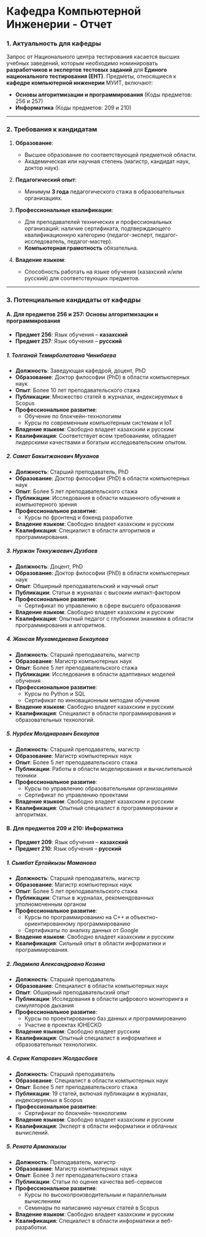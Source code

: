 # Кафедра Компьютерной Инженерии - Отчет

### **1. Актуальность для кафедры**

Запрос от Национального центра тестирования касается высших учебных заведений, которым необходимо номинировать **разработчиков и экспертов тестовых заданий** для **Единого национального тестирования (ЕНТ)**. Предметы, относящиеся к **кафедре компьютерной инженерии** МУИТ, включают:

- **Основы алгоритмизации и программирования** (Коды предметов: 256 и 257)
- **Информатика** (Коды предметов: 209 и 210)

---

### **2. Требования к кандидатам**

1. **Образование**:
   - Высшее образование по соответствующей предметной области.
   - Академическая или научная степень (магистр, кандидат наук, доктор наук).

2. **Педагогический опыт**:
   - Минимум **3 года** педагогического стажа в образовательных организациях.

3. **Профессиональные квалификации**:
   - Для преподавателей технических и профессиональных организаций: наличие сертификата, подтверждающего квалификационную категорию (педагог-эксперт, педагог-исследователь, педагог-мастер).
   - **Компьютерная грамотность** обязательна.

4. **Владение языком**:
   - Способность работать на языке обучения (казахский и/или русский) для соответствующих предметов.

---

### **3. Потенциальные кандидаты от кафедры**

#### **A. Для предметов 256 и 257: Основы алгоритмизации и программирования**

- **Предмет 256**: Язык обучения – **казахский**
- **Предмет 257**: Язык обучения – **русский**

##### **1. Толганай Темирболатовна Чинибаева**

- **Должность**: Заведующая кафедрой, доцент, PhD
- **Образование**: Доктор философии (PhD) в области компьютерных наук
- **Опыт**: Более 10 лет преподавательского стажа
- **Публикации**: Множество статей в журналах, индексируемых в Scopus
- **Профессиональное развитие**:
  - Обучение по блокчейн-технологиям
  - Курсы по современным компьютерным системам и IoT
- **Владение языком**: Свободно владеет казахским и русским
- **Квалификация**: Соответствует всем требованиям, обладает лидерскими качествами и богатым исследовательским опытом.

##### **2. Самат Бакытжанович Муханов**

- **Должность**: Старший преподаватель, PhD
- **Образование**: Доктор философии (PhD) в области компьютерных наук
- **Опыт**: Более 5 лет преподавательского стажа
- **Публикации**: Исследования в области машинного обучения и компьютерного зрения
- **Профессиональное развитие**:
  - Курсы по фронтенд и бэкенд разработке
- **Владение языком**: Свободно владеет казахским и русским
- **Квалификация**: Специалист в области алгоритмов и программирования.

##### **3. Нуржан Токкужаевич Дузбаев**

- **Должность**: Доцент, PhD
- **Образование**: Доктор философии (PhD) в области компьютерных наук
- **Опыт**: Обширный преподавательский и научный опыт
- **Публикации**: Статьи в журналах с высоким импакт-фактором
- **Профессиональное развитие**:
  - Сертификат по управлению в сфере высшего образования
- **Владение языком**: Свободно владеет казахским и русским
- **Квалификация**: Опытный педагог с глубокими знаниями в области программирования и алгоритмов.

##### **4. Жансая Мухамедиевна Бекаулова**

- **Должность**: Старший преподаватель, магистр
- **Образование**: Магистр компьютерных наук
- **Опыт**: Более 5 лет преподавательского стажа
- **Публикации**: Исследования в области адаптивных моделей обучения
- **Профессиональное развитие**:
  - Курсы по Python и SQL
  - Сертификат по инновационным методам обучения
- **Владение языком**: Свободно владеет казахским и русским
- **Квалификация**: Специалист в области программирования и образовательных технологий.

##### **5. Нурбек Молдиарович Бекаулов**

- **Должность**: Старший преподаватель, магистр
- **Образование**: Магистр компьютерных наук
- **Опыт**: Более 5 лет преподавательского стажа
- **Публикации**: Работы в области моделирования и вычислительной техники
- **Профессиональное развитие**:
  - Курсы по управлению образовательными организациями
  - Сертификат по управлению проектами
- **Владение языком**: Свободно владеет казахским и русским
- **Квалификация**: Опытный специалист в программировании и алгоритмах.

#### **B. Для предметов 209 и 210: Информатика**

- **Предмет 209**: Язык обучения – **казахский**
- **Предмет 210**: Язык обучения – **русский**

##### **1. Сымбат Ертайкызы Маманова**

- **Должность**: Старший преподаватель, магистр
- **Образование**: Магистр компьютерных наук
- **Опыт**: Более 5 лет преподавательского стажа
- **Публикации**: Статьи в журналах, рекомендованных уполномоченным органом
- **Профессиональное развитие**:
  - Курсы по программированию на C++ и объектно-ориентированному программированию
  - Сертификаты по анализу данных от Google
- **Владение языком**: Свободно владеет казахским и русским
- **Квалификация**: Сильный опыт в области информатики и программирования.

##### **2. Людмила Александровна Козина**

- **Должность**: Старший преподаватель
- **Образование**: Специалист в области компьютерных наук
- **Опыт**: Обширный преподавательский опыт
- **Публикации**: Исследования в области цифрового мониторинга и симуляторов дыхания
- **Профессиональное развитие**:
  - Курсы по проектированию баз данных и программированию
  - Участие в проектах ЮНЕСКО
- **Владение языком**: Свободно владеет русским
- **Квалификация**: Опытный специалист в информатике и образовательных технологиях.


##### **4. Серик Капарович Жолдасбаев**

- **Должность**: Старший преподаватель
- **Образование**: Специалист в области компьютерных наук
- **Опыт**: Более 5 лет преподавательского стажа
- **Публикации**: 19 статей, включая публикации в журналах, индексируемых в Scopus
- **Профессиональное развитие**:
  - Сертификат по блокчейн-технологиям
- **Владение языком**: Свободно владеет казахским и русским
- **Квалификация**: Эксперт в области информатики и облачных вычислений.

##### **5. Рената Арманкызы**

- **Должность**: Преподаватель, магистр
- **Образование**: Магистр компьютерных наук
- **Опыт**: Более 3 лет преподавательского стажа
- **Публикации**: Статьи по оценке качества веб-сервисов
- **Профессиональное развитие**:
  - Курсы по высокопроизводительным и параллельным вычислениям
  - Семинары по написанию научных статей в Scopus
- **Владение языком**: Свободно владеет казахским и русским
- **Квалификация**: Специалист в области информатики и веб-разработки.




